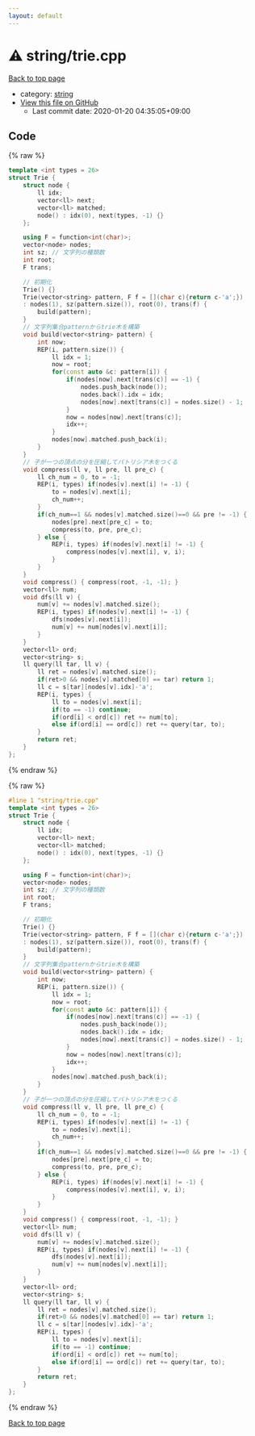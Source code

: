 ```yaml
---
layout: default
---
```


<!-- mathjax config similar to math.stackexchange -->
<script type="text/javascript" async
  src="https://cdnjs.cloudflare.com/ajax/libs/mathjax/2.7.5/MathJax.js?config=TeX-MML-AM_CHTML">
</script>
<script type="text/x-mathjax-config">
  MathJax.Hub.Config({
    TeX: { equationNumbers: { autoNumber: "AMS" }},
    tex2jax: {
      inlineMath: [ ['$','$'] ],
      processEscapes: true
    },
    "HTML-CSS": { matchFontHeight: false },
    displayAlign: "left",
    displayIndent: "2em"
  });
</script>

<script type="text/javascript" src="https://cdnjs.cloudflare.com/ajax/libs/jquery/3.4.1/jquery.min.js"></script>
<script src="https://cdn.jsdelivr.net/npm/jquery-balloon-js@1.1.2/jquery.balloon.min.js" integrity="sha256-ZEYs9VrgAeNuPvs15E39OsyOJaIkXEEt10fzxJ20+2I=" crossorigin="anonymous"></script>
<script type="text/javascript" src="../../assets/js/copy-button.js"></script>
<link rel="stylesheet" href="../../assets/css/copy-button.css" />


# :warning: string/trie.cpp

<a href="../../index.html">Back to top page</a>

* category: <a href="../../index.html#b45cffe084dd3d20d928bee85e7b0f21">string</a>
* <a href="{{ site.github.repository_url }}/blob/master/string/trie.cpp">View this file on GitHub</a>
    - Last commit date: 2020-01-20 04:35:05+09:00




## Code

<a id="unbundled"></a>
{% raw %}
```cpp
template <int types = 26>
struct Trie {
    struct node {
        ll idx;
        vector<ll> next;
        vector<ll> matched;
        node() : idx(0), next(types, -1) {}
    };

    using F = function<int(char)>;
    vector<node> nodes;
    int sz; // 文字列の種類数
    int root;
    F trans;

    // 初期化
    Trie() {}
    Trie(vector<string> pattern, F f = [](char c){return c-'a';})
    : nodes(1), sz(pattern.size()), root(0), trans(f) {
        build(pattern);
    }
    // 文字列集合patternからtrie木を構築
    void build(vector<string> pattern) {
        int now;
        REP(i, pattern.size()) {
            ll idx = 1;
            now = root;
            for(const auto &c: pattern[i]) {
                if(nodes[now].next[trans(c)] == -1) {
                    nodes.push_back(node());
                    nodes.back().idx = idx;
                    nodes[now].next[trans(c)] = nodes.size() - 1;
                }
                now = nodes[now].next[trans(c)];
                idx++;
            }
            nodes[now].matched.push_back(i);
        }
    }
    // 子が一つの頂点の分を圧縮してパトリシア木をつくる
    void compress(ll v, ll pre, ll pre_c) {
        ll ch_num = 0, to = -1;
        REP(i, types) if(nodes[v].next[i] != -1) {
            to = nodes[v].next[i];
            ch_num++;
        }
        if(ch_num==1 && nodes[v].matched.size()==0 && pre != -1) {
            nodes[pre].next[pre_c] = to;
            compress(to, pre, pre_c);
        } else {
            REP(i, types) if(nodes[v].next[i] != -1) {
                compress(nodes[v].next[i], v, i);
            }
        }
    }
    void compress() { compress(root, -1, -1); }
    vector<ll> num;
    void dfs(ll v) {
        num[v] += nodes[v].matched.size();
        REP(i, types) if(nodes[v].next[i] != -1) {
            dfs(nodes[v].next[i]);
            num[v] += num[nodes[v].next[i]];
        }
    }
    vector<ll> ord;
    vector<string> s;
    ll query(ll tar, ll v) {
        ll ret = nodes[v].matched.size();
        if(ret>0 && nodes[v].matched[0] == tar) return 1;
        ll c = s[tar][nodes[v].idx]-'a';
        REP(i, types) {
            ll to = nodes[v].next[i];
            if(to == -1) continue;
            if(ord[i] < ord[c]) ret += num[to];
            else if(ord[i] == ord[c]) ret += query(tar, to);
        }
        return ret;
    }
};

```
{% endraw %}

<a id="bundled"></a>
{% raw %}
```cpp
#line 1 "string/trie.cpp"
template <int types = 26>
struct Trie {
    struct node {
        ll idx;
        vector<ll> next;
        vector<ll> matched;
        node() : idx(0), next(types, -1) {}
    };

    using F = function<int(char)>;
    vector<node> nodes;
    int sz; // 文字列の種類数
    int root;
    F trans;

    // 初期化
    Trie() {}
    Trie(vector<string> pattern, F f = [](char c){return c-'a';})
    : nodes(1), sz(pattern.size()), root(0), trans(f) {
        build(pattern);
    }
    // 文字列集合patternからtrie木を構築
    void build(vector<string> pattern) {
        int now;
        REP(i, pattern.size()) {
            ll idx = 1;
            now = root;
            for(const auto &c: pattern[i]) {
                if(nodes[now].next[trans(c)] == -1) {
                    nodes.push_back(node());
                    nodes.back().idx = idx;
                    nodes[now].next[trans(c)] = nodes.size() - 1;
                }
                now = nodes[now].next[trans(c)];
                idx++;
            }
            nodes[now].matched.push_back(i);
        }
    }
    // 子が一つの頂点の分を圧縮してパトリシア木をつくる
    void compress(ll v, ll pre, ll pre_c) {
        ll ch_num = 0, to = -1;
        REP(i, types) if(nodes[v].next[i] != -1) {
            to = nodes[v].next[i];
            ch_num++;
        }
        if(ch_num==1 && nodes[v].matched.size()==0 && pre != -1) {
            nodes[pre].next[pre_c] = to;
            compress(to, pre, pre_c);
        } else {
            REP(i, types) if(nodes[v].next[i] != -1) {
                compress(nodes[v].next[i], v, i);
            }
        }
    }
    void compress() { compress(root, -1, -1); }
    vector<ll> num;
    void dfs(ll v) {
        num[v] += nodes[v].matched.size();
        REP(i, types) if(nodes[v].next[i] != -1) {
            dfs(nodes[v].next[i]);
            num[v] += num[nodes[v].next[i]];
        }
    }
    vector<ll> ord;
    vector<string> s;
    ll query(ll tar, ll v) {
        ll ret = nodes[v].matched.size();
        if(ret>0 && nodes[v].matched[0] == tar) return 1;
        ll c = s[tar][nodes[v].idx]-'a';
        REP(i, types) {
            ll to = nodes[v].next[i];
            if(to == -1) continue;
            if(ord[i] < ord[c]) ret += num[to];
            else if(ord[i] == ord[c]) ret += query(tar, to);
        }
        return ret;
    }
};

```
{% endraw %}

<a href="../../index.html">Back to top page</a>

